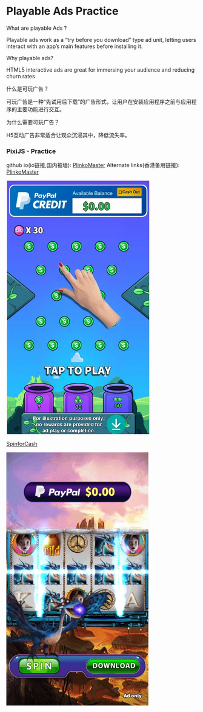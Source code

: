 # Playable Ads Practice

What are playable Ads ?

Playable ads work as a “try before you download” type ad unit, letting users interact with an app’s main features before installing it. 

Why playable ads?

HTML5 interactive ads are great for immersing your audience and reducing churn rates

什么是可玩广告？

可玩广告是一种“先试用后下载”的广告形式，让用户在安装应用程序之前与应用程序的主要功能进行交互。

为什么需要可玩广告？

H5互动广告非常适合让观众沉浸其中，降低流失率。

### PixiJS - Practice <br/>
 
github io(io链接,国内被墙): [PlinkoMaster](https://ohmango.github.io/PlinkoMaster/)   Alternate links(香港备用链接): [PlinkoMaster](https://tplayable.s3.ap-east-1.amazonaws.com/test/caoyuquan/cyqPM.html)<br/>

[![alt](PlinkoMaster/demo.jpg)](https://ohmango.github.io/PlinkoMaster/)

[SpinforCash](https://ohmango.github.io/SpinforCash/IceDragon/)<br/>

[![alt](SpinforCash/IceDragon/demo.jpg)](https://ohmango.github.io/SpinforCash/IceDragon/)
